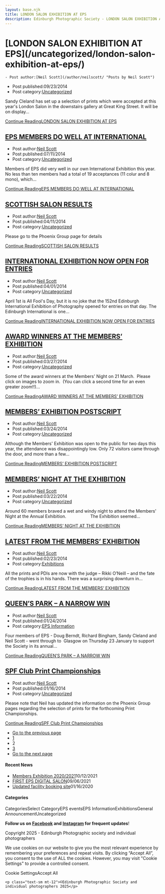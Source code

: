 ```yaml
---
layout: base.njk
title: LONDON SALON EXHIBITION AT EPS
description: Edinburgh Photographic Society - LONDON SALON EXHIBITION AT EPS
---
```


<div class="container mx-auto px-4 py-8">
  <div class="prose max-w-3xl mx-auto">
    <h1 class="text-3xl font-bold mb-6">[LONDON SALON EXHIBITION AT EPS](/uncategorized/london-salon-exhibition-at-eps/)</h1>

    - Post author:[Neil Scott](/author/neilscott/ "Posts by Neil Scott")
- Post published:09/23/2014
- Post category:[Uncategorized](/category/uncategorized/)

Sandy Cleland has set up a selection of prints which were accepted at this year's London Salon in the downstairs gallery at Great King Street. It will be on display…

[Continue ReadingLONDON SALON EXHIBITION AT EPS](/uncategorized/london-salon-exhibition-at-eps/)

## [EPS MEMBERS DO WELL AT INTERNATIONAL](/uncategorized/eps-members-do-well-at-international/)

- Post author:[Neil Scott](/author/neilscott/ "Posts by Neil Scott")
- Post published:07/11/2014
- Post category:[Uncategorized](/category/uncategorized/)

Members of EPS did very well in our own International Exhibition this year. No less than ten members had a total of 19 acceptances (11 colur and 8 mono), which…

[Continue ReadingEPS MEMBERS DO WELL AT INTERNATIONAL](/uncategorized/eps-members-do-well-at-international/)

## [SCOTTISH SALON RESULTS](/uncategorized/scottish-salon-results/)

- Post author:[Neil Scott](/author/neilscott/ "Posts by Neil Scott")
- Post published:04/11/2014
- Post category:[Uncategorized](/category/uncategorized/)

Please go to the Phoenix Group page for details

[Continue ReadingSCOTTISH SALON RESULTS](/uncategorized/scottish-salon-results/)

## [INTERNATIONAL EXHIBITION NOW OPEN FOR ENTRIES](/uncategorized/international-exhibition-now-open/)

- Post author:[Neil Scott](/author/neilscott/ "Posts by Neil Scott")
- Post published:04/01/2014
- Post category:[Uncategorized](/category/uncategorized/)

April 1st is All Fool's Day, but it is no joke that the 152nd Edinburgh International Exhibition of Photography opened for entries on that day. The Edinburgh International is one…

[Continue ReadingINTERNATIONAL EXHIBITION NOW OPEN FOR ENTRIES](/uncategorized/international-exhibition-now-open/)

## [AWARD WINNERS AT THE MEMBERS’ EXHIBITION](/uncategorized/award-winners-at-the-members-exhibition/)

- Post author:[Neil Scott](/author/neilscott/ "Posts by Neil Scott")
- Post published:03/27/2014
- Post category:[Uncategorized](/category/uncategorized/)

Some of the award winners at the Members' Night on 21 March.&nbsp; Please click on images to zoom in.&nbsp; (You can click a second time for an even greater zoom!!)…

[Continue ReadingAWARD WINNERS AT THE MEMBERS’ EXHIBITION](/uncategorized/award-winners-at-the-members-exhibition/)

## [MEMBERS’ EXHIBITION POSTSCRIPT](/uncategorized/members-exhibition-postscript/)

- Post author:[Neil Scott](/author/neilscott/ "Posts by Neil Scott")
- Post published:03/24/2014
- Post category:[Uncategorized](/category/uncategorized/)

Although the Members' Exhibition was open to the public for two days this year, the attendance was disappointingly low.&nbsp;Only 72 visitors came through the door, and more than a few…

[Continue ReadingMEMBERS’ EXHIBITION POSTSCRIPT](/uncategorized/members-exhibition-postscript/)

## [MEMBERS’ NIGHT AT THE EXHIBITION](/uncategorized/members-night-at-the-exhibition/)

- Post author:[Neil Scott](/author/neilscott/ "Posts by Neil Scott")
- Post published:03/22/2014
- Post category:[Uncategorized](/category/uncategorized/)

Around 60 members braved a wet and windy night to attend the Members' Night at the Annual Exhibition. &nbsp; &nbsp; &nbsp; &nbsp; &nbsp; &nbsp; &nbsp; &nbsp; &nbsp;&nbsp; The Exhibition seemed…

[Continue ReadingMEMBERS’ NIGHT AT THE EXHIBITION](/uncategorized/members-night-at-the-exhibition/)

## [LATEST FROM THE MEMBERS’ EXHIBITION](/events/eps_exhibitions/latest-from-the-members-exhibition/)

- Post author:[Neil Scott](/author/neilscott/ "Posts by Neil Scott")
- Post published:02/23/2014
- Post category:[Exhibitions](/category/events/eps_exhibitions/)

All the prints and PDIs are now with the judge – Rikki O’Neill – and the fate of the trophies is in his hands. There was a surprising downturn in…

[Continue ReadingLATEST FROM THE MEMBERS’ EXHIBITION](/events/eps_exhibitions/latest-from-the-members-exhibition/)

## [QUEEN’S PARK – A NARROW WIN](/eps_information/queens-park-a-narrow-win/)

- Post author:[Neil Scott](/author/neilscott/ "Posts by Neil Scott")
- Post published:01/24/2014
- Post category:[EPS Information](/category/eps_information/)

Four members of EPS - Doug Berndt, Richard Bingham, Sandy Cleland and Neil Scott - went through to&nbsp; Glasgow on Thursday 23 January to support the Society in its annual…

[Continue ReadingQUEEN’S PARK – A NARROW WIN](/eps_information/queens-park-a-narrow-win/)

## [SPF Club Print Championships](/uncategorized/spf-club-print-championships/)

- Post author:[Neil Scott](/author/neilscott/ "Posts by Neil Scott")
- Post published:01/16/2014
- Post category:[Uncategorized](/category/uncategorized/)

Please note that Neil has updated the information on the Phoenix Group pages regarding the selection of prints for the forthcoming Print Championships.

[Continue ReadingSPF Club Print Championships](/uncategorized/spf-club-print-championships/)

- [Go to the previous page](/author/neilscott/page/1/)
- [1](/author/neilscott/page/1/)
- 2
- [3](/author/neilscott/page/3/)
- [Go to the next page](/author/neilscott/page/3/)

#### Recent News

- [Members Exhibition 2020/2021](/uncategorized/20207/)10/12/2021
- [FIRST EPS DIGITAL SALON](/uncategorized/19611/)09/06/2021
- [Updated facility booking site](/eps_information/updated-facility-booking-site/)01/16/2020

#### Categories
CategoriesSelect CategoryEPS eventsEPS InformationExhibitionsGeneral AnnouncementUncategorized

**Follow us on [Facebook](https://www.facebook.com/EdinburghPhotographicSociety/) and [Instagram](https://www.instagram.com/edinburghphotographicsociety) for frequent updates**!

 Copyright 2025 - Edinburgh Photographic society and individual photographers

We use cookies on our website to give you the most relevant experience by remembering your preferences and repeat visits. By clicking “Accept All”, you consent to the use of ALL the cookies. However, you may visit "Cookie Settings" to provide a controlled consent.

Cookie SettingsAccept All

    <p class="text-sm mt-12">©Edinburgh Photographic Society and individual photographers 2025</p>
  </div>
</div>